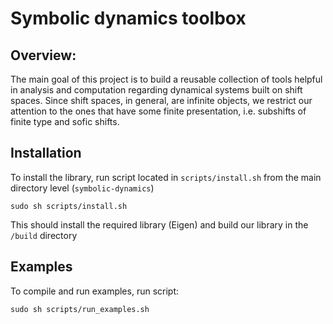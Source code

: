 # Symbolic dynamics toolbox
## Overview:
The main goal of this project is to build a reusable collection of tools helpful in analysis and computation regarding
dynamical systems built on shift spaces. Since shift spaces, in general, are infinite objects, we restrict our attention
to the ones that have some finite presentation, i.e. subshifts of finite type and sofic shifts.

## Installation
To install the library, run script located in `scripts/install.sh` from the main directory level (`symbolic-dynamics`)
```shell
sudo sh scripts/install.sh
```
This should install the required library (Eigen) and build our library in the `/build` directory

## Examples
To compile and run examples, run script:
```shell
sudo sh scripts/run_examples.sh
```
